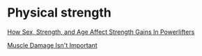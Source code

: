 # Physical strength
[How Sex, Strength, and Age Affect Strength Gains In Powerlifters](https://ift.tt/2zd8OgK)

[Muscle Damage Isn't Important](https://www.strongerbyscience.com/muscle-damage/)

<!-- #Life -->

<!-- {BearID:62530A3A-BCC5-4461-924A-4426FFA09A87-15756-000013042C8F7351} -->
